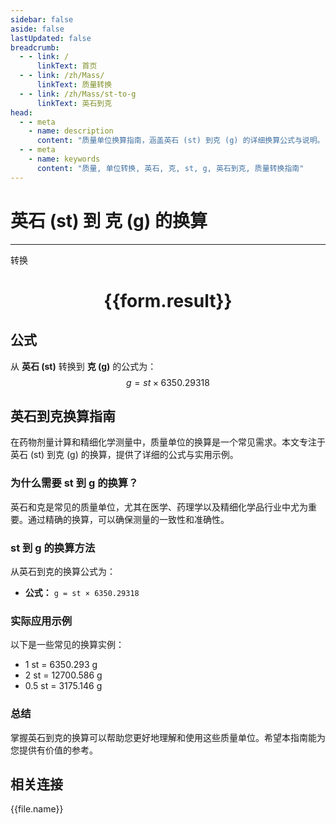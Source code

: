 ```yaml
---
sidebar: false
aside: false
lastUpdated: false
breadcrumb:
  - - link: /
      linkText: 首页
  - - link: /zh/Mass/
      linkText: 质量转换
  - - link: /zh/Mass/st-to-g
      linkText: 英石到克
head:
  - - meta
    - name: description
      content: "质量单位换算指南，涵盖英石 (st) 到克 (g) 的详细换算公式与说明。"
  - - meta
    - name: keywords
      content: "质量, 单位转换, 英石, 克, st, g, 英石到克, 质量转换指南"
---
```

# 英石 (st) 到 克 (g) 的换算
---
<script setup>
import { onMounted, reactive, inject, ref } from 'vue'
import { NButton, NForm, NFormItem, NInput, NInputNumber, NSelect, NCard, useMessage,NGrid ,NGi } from 'naive-ui'
import { defineClientComponent } from 'vitepress'
import { Mass } from '../../files';

const convert = inject('convert')

const form = reactive({
  number: null,
  result: '',
})

const convertHandler = () => {
  if (form.number !== null && !isNaN(form.number)) {
    const convertedValue = parseFloat(form.number) * 6350.29318
    form.result = `${form.number}st = ${convertedValue.toFixed(3)}g`
  } else {
    form.result = '请输入有效的数值。'
  }
}
</script>

<n-form size="large" :model="form">
  <n-form-item label="英石 (st)">
    <n-input-number v-model:value="form.number" placeholder="输入英石" style="width: 100%" />
  </n-form-item>
  <n-form-item>
    <n-button type="primary" @click="convertHandler" block>转换</n-button>
  </n-form-item>
</n-form>

<n-card  embedded :bordered="false" hoverable>
  <div  style="text-align:center">
    <h1>{{form.result}}</h1>
  </div>
</n-card>

## 公式

从 **英石 (st)** 转换到 **克 (g)** 的公式为：
$$ g = st \times 6350.29318 $$

## 英石到克换算指南

在药物剂量计算和精细化学测量中，质量单位的换算是一个常见需求。本文专注于英石 (st) 到克 (g) 的换算，提供了详细的公式与实用示例。

### 为什么需要 st 到 g 的换算？

英石和克是常见的质量单位，尤其在医学、药理学以及精细化学品行业中尤为重要。通过精确的换算，可以确保测量的一致性和准确性。

### st 到 g 的换算方法

从英石到克的换算公式为：

- **公式：** `g = st × 6350.29318`

### 实际应用示例

以下是一些常见的换算实例：

- 1 st = 6350.293 g
- 2 st = 12700.586 g
- 0.5 st = 3175.146 g

### 总结

掌握英石到克的换算可以帮助您更好地理解和使用这些质量单位。希望本指南能为您提供有价值的参考。

## 相关连接
<n-grid x-gap="12" :cols="4">
  <n-gi v-for="(file, index) in Mass" :key="index">
    <n-button
      text
      tag="a"
      :href="file.path"
      type="primary"
    >
      {{file.name}}
    </n-button>
  </n-gi>
</n-grid>